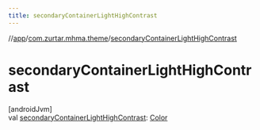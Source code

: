 ```yaml
---
title: secondaryContainerLightHighContrast
---
```

//[app](../../index.html)/[com.zurtar.mhma.theme](index.html)/[secondaryContainerLightHighContrast](secondary-container-light-high-contrast.html)



# secondaryContainerLightHighContrast



[androidJvm]\
val [secondaryContainerLightHighContrast](secondary-container-light-high-contrast.html): [Color](https://developer.android.com/reference/kotlin/androidx/compose/ui/graphics/Color.html)



